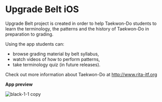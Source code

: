 # Upgrade Belt iOS

Upgrade Belt project is created in order to help Taekwon-Do students to learn the terminology, the patterns and the history of Taekwon-Do in preparation to grading.

Using the app students can: 
* browse grading material by belt syllabus, 
* watch videos of how to perform patterns,
* take terminology quiz (in future releases).

Check out more information about Taekwon-Do at http://www.rita-itf.org

**App preview**

![black-1-1 copy](https://user-images.githubusercontent.com/2361585/159293963-7f38ccb0-452a-4f5a-a2d4-b12d58039dd0.png)
